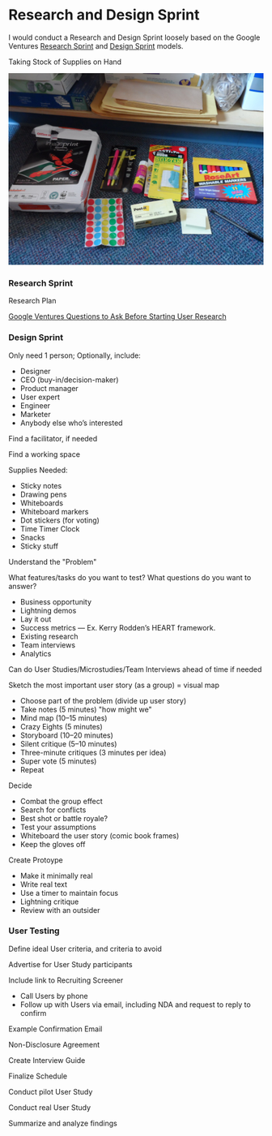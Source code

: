# Research and Design Sprint

I would conduct a Research and Design Sprint loosely based on the Google Ventures [Research Sprint](http://www.gv.com/lib/the-gv-research-sprint-a-4-day-process-for-answering-important-startup-questions) and [Design Sprint](http://www.gv.com/sprint) models. 

Taking Stock of Supplies on Hand

![](design-sprint/supply-cabinet.jpg)

### Research Sprint

Research Plan 

[Google Ventures Questions to Ask Before Starting User Research](http://www.gv.com/lib/questions-to-ask-before-starting-user-research)

### Design Sprint

Only need 1 person; Optionally, include:
* Designer
* CEO (buy-in/decision-maker)
* Product manager
* User expert 
* Engineer
* Marketer
* Anybody else who’s interested

Find a facilitator, if needed

Find a working space

Supplies Needed:
* Sticky notes 
* Drawing pens 
* Whiteboards 
* Whiteboard markers
* Dot stickers (for voting)
* Time Timer Clock 
* Snacks 
* Sticky stuff

Understand the "Problem"

What features/tasks do you want to test? What questions do you want to answer?

* Business opportunity 
* Lightning demos 
* Lay it out 
* Success metrics — Ex. Kerry Rodden’s HEART framework.
* Existing research 
* Team interviews
* Analytics

Can do User Studies/Microstudies/Team Interviews ahead of time if needed

Sketch the most important user story (as a group) = visual map

* Choose part of the problem (divide up user story)
* Take notes (5 minutes) "how might we"
* Mind map (10–15 minutes)
* Crazy Eights (5 minutes)
* Storyboard (10–20 minutes)
* Silent critique (5–10 minutes)
* Three-minute critiques (3 minutes per idea)
* Super vote (5 minutes)
* Repeat

Decide

* Combat the group effect
* Search for conflicts
* Best shot or battle royale?
* Test your assumptions
* Whiteboard the user story (comic book frames)
* Keep the gloves off

Create Protoype

* Make it minimally real
* Write real text
* Use a timer to maintain focus
* Lightning critique
* Review with an outsider

### User Testing

Define ideal User criteria, and criteria to avoid

Advertise for User Study participants

Include link to Recruiting Screener

* Call Users by phone
* Follow up with Users via email, including NDA and request to reply to confirm

Example Confirmation Email

Non-Disclosure Agreement

Create Interview Guide

Finalize Schedule

Conduct pilot User Study

Conduct real User Study

Summarize and analyze findings









